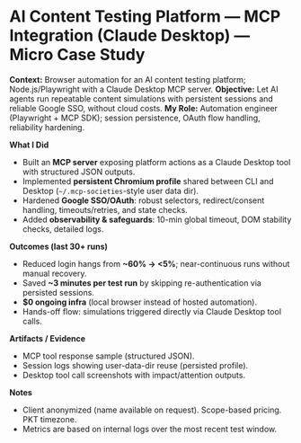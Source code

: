 # AI Content Testing Platform — MCP Integration (Claude Desktop) — Micro Case Study

**Context:** Browser automation for an AI content testing platform; Node.js/Playwright with a Claude Desktop MCP server.
**Objective:** Let AI agents run repeatable content simulations with persistent sessions and reliable Google SSO, without cloud costs.
**My Role:** Automation engineer (Playwright + MCP SDK); session persistence, OAuth flow handling, reliability hardening.

**What I Did**
- Built an **MCP server** exposing platform actions as a Claude Desktop tool with structured JSON outputs.
- Implemented **persistent Chromium profile** shared between CLI and Desktop (`~/.mcp-societies`-style user data dir).
- Hardened **Google SSO/OAuth**: robust selectors, redirect/consent handling, timeouts/retries, and state checks.
- Added **observability & safeguards**: 10-min global timeout, DOM stability checks, detailed logs.

**Outcomes (last 30+ runs)**
- Reduced login hangs from **~60% → <5%**; near-continuous runs without manual recovery.
- Saved **~3 minutes per test run** by skipping re-authentication via persisted sessions.
- **$0 ongoing infra** (local browser instead of hosted automation).
- Hands-off flow: simulations triggered directly via Claude Desktop tool calls.

**Artifacts / Evidence**
- MCP tool response sample (structured JSON).
- Session logs showing user-data-dir reuse (persisted profile).
- Desktop tool call screenshots with impact/attention outputs.

**Notes**
- Client anonymized (name available on request). Scope-based pricing. PKT timezone.
- Metrics are based on internal logs over the most recent test window.
